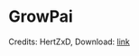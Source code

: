 # GrowPai
Credits: HertZxD,
Download: [link](https://github.com/GrowtopiaHackers/Growtopia-Cheats/releases/download/GrowPai/GrowPai.exe)
